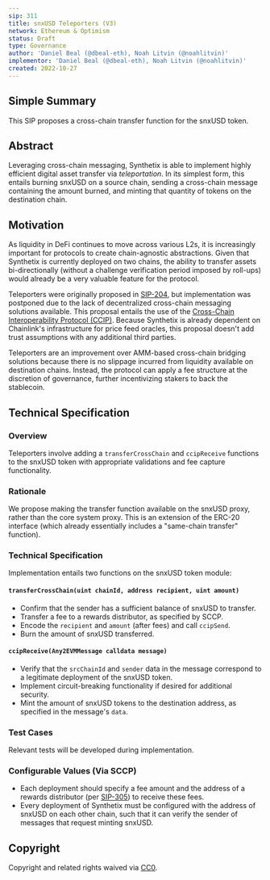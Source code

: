 ```yaml
---
sip: 311
title: snxUSD Teleporters (V3)
network: Ethereum & Optimism
status: Draft
type: Governance
author: 'Daniel Beal (@dbeal-eth), Noah Litvin (@noahlitvin)'
implementor: 'Daniel Beal (@dbeal-eth), Noah Litvin (@noahlitvin)'
created: 2022-10-27
---
```


<!--You can leave these HTML comments in your merged SIP and delete the visible duplicate text guides, they will not appear and may be helpful to refer to if you edit it again. This is the suggested template for new SIPs. Note that an SIP number will be assigned by an editor. When opening a pull request to submit your SIP, please use an abbreviated title in the filename, `sip-draft_title_abbrev.md`. The title should be 44 characters or less.-->

## Simple Summary

<!--"If you can't explain it simply, you don't understand it well enough." Simply describe the outcome the proposed changes intends to achieve. This should be non-technical and accessible to a casual community member.-->

This SIP proposes a cross-chain transfer function for the snxUSD token.

## Abstract

<!--A short (~200 word) description of the proposed change, the abstract should clearly describe the proposed change. This is what *will* be done if the SIP is implemented, not *why* it should be done or *how* it will be done. If the SIP proposes deploying a new contract, write, "we propose to deploy a new contract that will do x".-->

Leveraging cross-chain messaging, Synthetix is able to implement highly efficient digital asset transfer via _teleportation_. In its simplest form, this entails burning snxUSD on a source chain, sending a cross-chain message containing the amount burned, and minting that quantity of tokens on the destination chain.

## Motivation

<!--This is the problem statement. This is the *why* of the SIP. It should clearly explain *why* the current state of the protocol is inadequate.  It is critical that you explain *why* the change is needed, if the SIP proposes changing how something is calculated, you must address *why* the current calculation is inaccurate or wrong. This is not the place to describe how the SIP will address the issue!-->

As liquidity in DeFi continues to move across various L2s, it is increasingly important for protocols to create chain-agnostic abstractions. Given that Synthetix is currently deployed on two chains, the ability to transfer assets bi-directionally (without a challenge verification period imposed by roll-ups) would already be a very valuable feature for the protocol.

Teleporters were originally proposed in [SIP-204](https://sips.synthetix.io/sips/sip-204/), but implementation was postponed due to the lack of decentralized cross-chain messaging solutions available. This proposal entails the use of the [Cross-Chain Interoperability Protocol (CCIP)](https://chain.link/cross-chain). Because Synthetix is already dependent on Chainlink's infrastructure for price feed oracles, this proposal doesn't add trust assumptions with any additional third parties.

Teleporters are an improvement over AMM-based cross-chain bridging solutions because there is no slippage incurred from liquidity available on destination chains. Instead, the protocol can apply a fee structure at the discretion of governance, further incentivizing stakers to back the stablecoin.

## Technical Specification

<!--The specification should describe the syntax and semantics of any new feature, there are five sections
1. Overview
2. Rationale
3. Technical Specification
4. Test Cases
5. Configurable Values
-->

### Overview

<!--This is a high level overview of *how* the SIP will solve the problem. The overview should clearly describe how the new feature will be implemented.-->

Teleporters involve adding a `transferCrossChain` and `ccipReceive` functions to the snxUSD token with appropriate validations and fee capture functionality.

### Rationale

<!--This is where you explain the reasoning behind how you propose to solve the problem. Why did you propose to implement the change in this way, what were the considerations and trade-offs. The rationale fleshes out what motivated the design and why particular design decisions were made. It should describe alternate designs that were considered and related work. The rationale may also provide evidence of consensus within the community, and should discuss important objections or concerns raised during discussion.-->

We propose making the transfer function available on the snxUSD proxy, rather than the core system proxy. This is an extension of the ERC-20 interface (which already essentially includes a "same-chain transfer" function).

### Technical Specification

<!--The technical specification should outline the public API of the changes proposed. That is, changes to any of the interfaces Synthetix currently exposes or the creations of new ones.-->

Implementation entails two functions on the snxUSD token module:

#### `transferCrossChain(uint chainId, address recipient, uint amount)`

- Confirm that the sender has a sufficient balance of snxUSD to transfer.
- Transfer a fee to a rewards distributor, as specified by SCCP.
- Encode the `recipient` and `amount` (after fees) and call `ccipSend`.
- Burn the amount of snxUSD transferred.

#### `ccipReceive(Any2EVMMessage calldata message)`

- Verify that the `srcChainId` and `sender` data in the message correspond to a legitimate deployment of the snxUSD token.
- Implement circuit-breaking functionality if desired for additional security.
- Mint the amount of snxUSD tokens to the destination address, as specified in the message's `data`.

### Test Cases

<!--Test cases for an implementation are mandatory for SIPs but can be included with the implementation.-->

Relevant tests will be developed during implementation.

### Configurable Values (Via SCCP)

<!--Please list all values configurable via SCCP under this implementation.-->

- Each deployment should specify a fee amount and the address of a rewards distributor (per [SIP-305](https://sips.synthetix.io/sips/sip-305/)) to receive these fees.
- Every deployment of Synthetix must be configured with the address of snxUSD on each other chain, such that it can verify the sender of messages that request minting snxUSD.

## Copyright

Copyright and related rights waived via [CC0](https://creativecommons.org/publicdomain/zero/1.0/).
